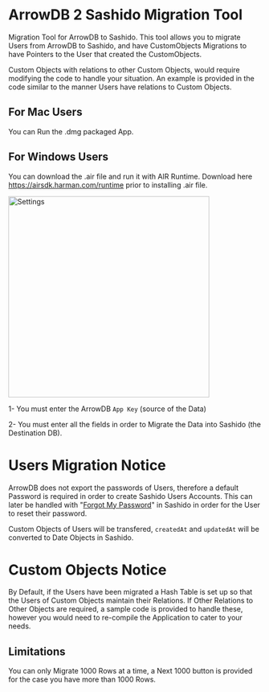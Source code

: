 # ArrowDB 2 Sashido Migration Tool
 Migration Tool for ArrowDB to Sashido. This tool allows you to migrate Users from ArrowDB to Sashido, and have CustomObjects Migrations to have Pointers to the User that created the CustomObjects.
 
 Custom Objects with relations to other Custom Objects, would require modifying the code to handle your situation. An example is provided in the code similar to the manner Users have relations to Custom Objects.
 
 ## For Mac Users
 You can Run the .dmg packaged App.
 
 ## For Windows Users
 You can download the .air file and run it with AIR Runtime. Download here https://airsdk.harman.com/runtime prior to installing .air file.
 
 <img width="400" alt="Settings" src="https://user-images.githubusercontent.com/80773129/112351223-13d03400-8ca0-11eb-9563-71e1283cbef3.png">
 
 1- You must enter the ArrowDB `App Key` (source of the Data)
 
 2- You must enter all the fields in order to Migrate the Data into Sashido (the Destination DB).
 
 # Users Migration Notice
 ArrowDB does not export the passwords of Users, therefore a default Password is required in order to create Sashido Users Accounts. This can later be handled with "[Forgot My Password](https://blog.sashido.io/emails-and-custom-user-facing-pages/)" in Sashido in order for the User to reset their password.
 
 Custom Objects of Users will be transfered, `createdAt` and `updatedAt` will be converted to Date Objects in Sashido.
 
 # Custom Objects Notice
 By Default, if the Users have been migrated a Hash Table is set up so that the Users of Custom Objects maintain their Relations. If Other Relations to Other Objects are required, a sample code is provided to handle these, however you would need to re-compile the Application to cater to your needs.
 
 ## Limitations
 You can only Migrate 1000 Rows at a time, a Next 1000 button is provided for the case you have more than 1000 Rows.
